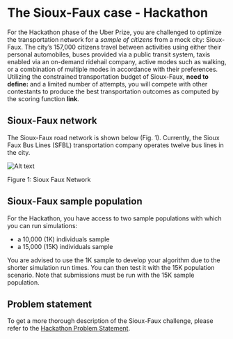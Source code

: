 # The Sioux-Faux case - Hackathon

For the Hackathon phase of the Uber Prize, you are challenged to optimize the transportation network for a *sample of citizens* from a mock city: Sioux-Faux. The city’s 157,000 citizens travel between activities using either their personal automobiles, buses provided via a public transit system, taxis enabled via an on-demand ridehail company, active modes such as walking, or a combination of multiple modes in accordance with their preferences. Utilizing the constrained transportation budget of Sioux-Faux, **need to define:** and a limited number of attempts, you will compete with other contestants to produce the best transportation outcomes as computed by the scoring function **link**.

## Sioux-Faux network
The Sioux-Faux road network is shown below (Fig. 1). Currently, the Sioux Faux Bus Lines (SFBL) transportation company operates twelve bus lines in the city.

![Alt text](https://github.com/vgolfier/Uber-Prize-Starter-Kit/blob/master/Images/SiouxFaux_Network.png)

Figure 1: Sioux Faux Network

## Sioux-Faux sample population
For the Hackathon, you have access to two sample populations with which you can run simulations: 
* a 10,000 (1K) individuals sample 
* a 15,000 (15K) individuals sample

You are advised to use the 1K sample to develop your algorithm due to the shorter simulation run times. You can then test it with the 15K population scenario. Note that submissions must be run with the 15K sample population.

## Problem statement 
To get a more thorough description of the Sioux-Faux challenge, please refer to the [Hackathon Problem Statement](**!!!LINK!!!!**).
